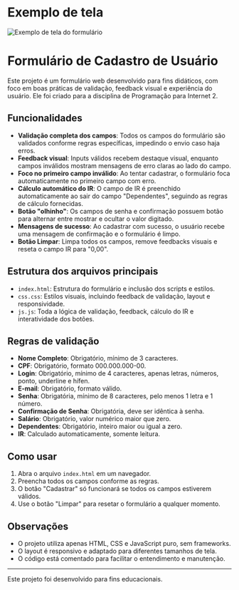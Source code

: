 # Exemplo de tela

![Exemplo de tela do formulário](./formulario-exemplo.png)
# Formulário de Cadastro de Usuário

Este projeto é um formulário web desenvolvido para fins didáticos, com foco em boas práticas de validação, feedback visual e experiência do usuário. Ele foi criado para a disciplina de Programação para Internet 2.

## Funcionalidades

- **Validação completa dos campos**: Todos os campos do formulário são validados conforme regras específicas, impedindo o envio caso haja erros.
- **Feedback visual**: Inputs válidos recebem destaque visual, enquanto campos inválidos mostram mensagens de erro claras ao lado do campo.
- **Foco no primeiro campo inválido**: Ao tentar cadastrar, o formulário foca automaticamente no primeiro campo com erro.
- **Cálculo automático do IR**: O campo de IR é preenchido automaticamente ao sair do campo "Dependentes", seguindo as regras de cálculo fornecidas.
- **Botão "olhinho"**: Os campos de senha e confirmação possuem botão para alternar entre mostrar e ocultar o valor digitado.
- **Mensagens de sucesso**: Ao cadastrar com sucesso, o usuário recebe uma mensagem de confirmação e o formulário é limpo.
- **Botão Limpar**: Limpa todos os campos, remove feedbacks visuais e reseta o campo IR para "0,00".

## Estrutura dos arquivos principais

- `index.html`: Estrutura do formulário e inclusão dos scripts e estilos.
- `css.css`: Estilos visuais, incluindo feedback de validação, layout e responsividade.
- `js.js`: Toda a lógica de validação, feedback, cálculo do IR e interatividade dos botões.

## Regras de validação

- **Nome Completo**: Obrigatório, mínimo de 3 caracteres.
- **CPF**: Obrigatório, formato 000.000.000-00.
- **Login**: Obrigatório, mínimo de 4 caracteres, apenas letras, números, ponto, underline e hífen.
- **E-mail**: Obrigatório, formato válido.
- **Senha**: Obrigatória, mínimo de 8 caracteres, pelo menos 1 letra e 1 número.
- **Confirmação de Senha**: Obrigatória, deve ser idêntica à senha.
- **Salário**: Obrigatório, valor numérico maior que zero.
- **Dependentes**: Obrigatório, inteiro maior ou igual a zero.
- **IR**: Calculado automaticamente, somente leitura.

## Como usar

1. Abra o arquivo `index.html` em um navegador.
2. Preencha todos os campos conforme as regras.
3. O botão "Cadastrar" só funcionará se todos os campos estiverem válidos.
4. Use o botão "Limpar" para resetar o formulário a qualquer momento.

## Observações

- O projeto utiliza apenas HTML, CSS e JavaScript puro, sem frameworks.
- O layout é responsivo e adaptado para diferentes tamanhos de tela.
- O código está comentado para facilitar o entendimento e manutenção.

---

Este projeto foi desenvolvido para fins educacionais.
